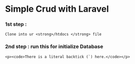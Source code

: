 # Simple Crud with Laravel

### 1st step : 
    Clone into ur <strong>/htdocs </strong> file
### 2nd step : run this for initialize Database 
    <p><code>There is a literal backtick (`) here.</code></p>


